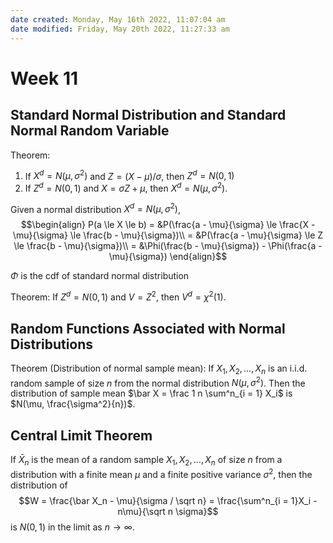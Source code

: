 ```yaml
---
date created: Monday, May 16th 2022, 11:07:04 am
date modified: Friday, May 20th 2022, 11:27:33 am
---
```


# Week 11

## Standard Normal Distribution and Standard Normal Random Variable

Theorem:

1. If $X^d = N(\mu, \sigma^2)$ and $Z = (X - \mu) / \sigma$, then $Z^d = N(0, 1)$
2. If $Z^d = N(0, 1)$ and $X = \sigma Z + \mu$, then $X^d = N(\mu, \sigma^2)$.

Given a normal distribution $X^d = N(\mu, \sigma^2)$, $$\begin{align} P(a \le X \le b) = &P(\frac{a - \mu}{\sigma} \le \frac{X - \mu}{\sigma} \le \frac{b - \mu}{\sigma})\\ = &P(\frac{a - \mu}{\sigma} \le Z \le \frac{b - \mu}{\sigma})\\ = &\Phi(\frac{b - \mu}{\sigma}) - \Phi(\frac{a - \mu}{\sigma}) \end{align}$$

$\Phi$ is the cdf of standard normal distribution

Theorem: If $Z^d = N(0, 1)$ and $V = Z^2$, then $V^d = \chi^2(1)$.

## Random Functions Associated with Normal Distributions

Theorem (Distribution of normal sample mean): If $X_1, X_2, \dots, X_n$ is an i.i.d. random sample of size $n$ from the normal distribution $N(\mu, \sigma^2)$. Then the distribution of sample mean $\bar X = \frac 1 n \sum^n_{i = 1} X_i$ is $N(\mu, \frac{\sigma^2}{n})$.

## Central Limit Theorem

If $\bar X_n$ is the mean of a random sample $X_1, X_2, \dots, X_n$ of size $n$ from a distribution with a finite mean $\mu$ and a finite positive variance $\sigma^2$, then the distribution of $$W = \frac{\bar X_n - \mu}{\sigma / \sqrt n} = \frac{\sum^n_{i = 1}X_i - n\mu}{\sqrt n \sigma}$$ is $N(0, 1)$ in the limit as $n \to \infty$.
